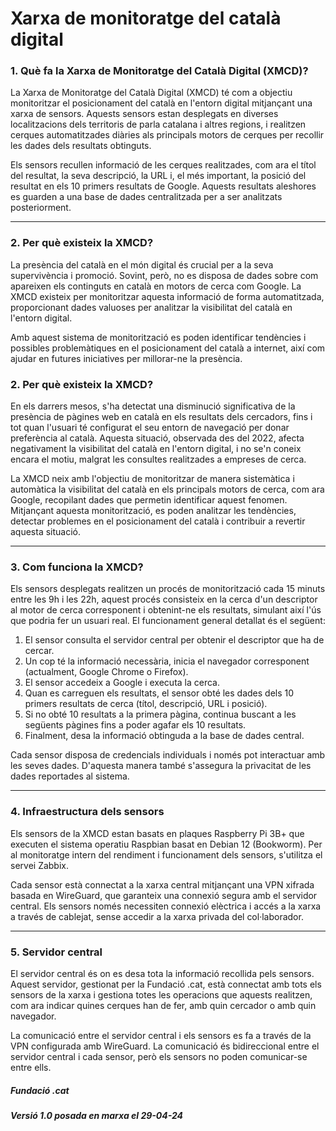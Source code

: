 # Xarxa de monitoratge del català digital

### 1. Què fa la Xarxa de Monitoratge del Català Digital (XMCD)?

La Xarxa de Monitoratge del Català Digital (XMCD) té com a objectiu monitoritzar el posicionament del català en l'entorn digital mitjançant una xarxa de sensors. Aquests sensors estan desplegats en diverses localitzacions dels territoris de parla catalana i altres regions, i realitzen cerques automatitzades diàries als principals motors de cerques per recollir les dades dels resultats obtinguts.

Els sensors recullen informació de les cerques realitzades, com ara el títol del resultat, la seva descripció, la URL i, el més important, la posició del resultat en els 10 primers resultats de Google. Aquests resultats aleshores es guarden a una base de dades centralitzada per a ser analitzats posteriorment.

---

### 2. Per què existeix la XMCD?

La presència del català en el món digital és crucial per a la seva supervivència i promoció. Sovint, però, no es disposa de dades sobre com apareixen els continguts en català en motors de cerca com Google. La XMCD existeix per monitoritzar aquesta informació de forma automatitzada, proporcionant dades valuoses per analitzar la visibilitat del català en l'entorn digital.

Amb aquest sistema de monitorització es poden identificar tendències i possibles problemàtiques en el posicionament del català a internet, així com ajudar en futures iniciatives per millorar-ne la presència.

### 2. Per què existeix la XMCD?

En els darrers mesos, s'ha detectat una disminució significativa de la presència de pàgines web en català en els resultats dels cercadors, fins i tot quan l'usuari té configurat el seu entorn de navegació per donar preferència al català. Aquesta situació, observada des del 2022, afecta negativament la visibilitat del català en l'entorn digital, i no se'n coneix encara el motiu, malgrat les consultes realitzades a empreses de cerca.

La XMCD neix amb l'objectiu de monitoritzar de manera sistemàtica i automàtica la visibilitat del català en els principals motors de cerca, com ara Google, recopilant dades que permetin identificar aquest fenomen. Mitjançant aquesta monitorització, es poden analitzar les tendències, detectar problemes en el posicionament del català i contribuir a revertir aquesta situació. 

---

### 3. Com funciona la XMCD?

Els sensors desplegats realitzen un procés de monitorització cada 15 minuts entre les 9h i les 22h, aquest procés consisteix en la cerca d'un descriptor al motor de cerca corresponent i obtenint-ne els resultats, simulant així l'ús que podria fer un usuari real. El funcionament general detallat és el següent:

1. El sensor consulta el servidor central per obtenir el descriptor que ha de cercar.
2. Un cop té la informació necessària, inicia el navegador corresponent (actualment, Google Chrome o Firefox).
3. El sensor accedeix a Google i executa la cerca.
4. Quan es carreguen els resultats, el sensor obté les dades dels 10 primers resultats de cerca (títol, descripció, URL i posició).
5. Si no obté 10 resultats a la primera pàgina, continua buscant a les següents pàgines fins a poder agafar els 10 resultats.
6. Finalment, desa la informació obtinguda a la base de dades central.

Cada sensor disposa de credencials individuals i només pot interactuar amb les seves dades. D'aquesta manera també s'assegura la privacitat de les dades reportades al sistema.

---

### 4. Infraestructura dels sensors

Els sensors de la XMCD estan basats en plaques Raspberry Pi 3B+ que executen el sistema operatiu Raspbian basat en Debian 12 (Bookworm). Per al monitoratge intern del rendiment i funcionament dels sensors, s'utilitza el servei Zabbix.

Cada sensor està connectat a la xarxa central mitjançant una VPN xifrada basada en WireGuard, que garanteix una connexió segura amb el servidor central. Els sensors només necessiten connexió elèctrica i accés a la xarxa a través de cablejat, sense accedir a la xarxa privada del col·laborador.

---

### 5. Servidor central

El servidor central és on es desa tota la informació recollida pels sensors. Aquest servidor, gestionat per la Fundació .cat, està connectat amb tots els sensors de la xarxa i gestiona totes les operacions que aquests realitzen, com ara indicar quines cerques han de fer, amb quin cercador o amb quin navegador.

La comunicació entre el servidor central i els sensors es fa a través de la VPN configurada amb WireGuard. La comunicació és bidireccional entre el servidor central i cada sensor, però els sensors no poden comunicar-se entre ells.

##### Fundació .cat
##### Versió 1.0 posada en marxa el 29-04-24
